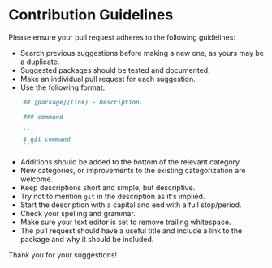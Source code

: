 # Contribution Guidelines

Please ensure your pull request adheres to the following guidelines:

- Search previous suggestions before making a new one, as yours may be a duplicate.
- Suggested packages should be tested and documented.
- Make an individual pull request for each suggestion.
- Use the following format: 

```md
    ## [package](link) - Description.

    ### command

    ```
    $ git command
    ```
```

- Additions should be added to the bottom of the relevant category.
- New categories, or improvements to the existing categorization are welcome.
- Keep descriptions short and simple, but descriptive.
- Try not to mention `git` in the description as it's implied.
- Start the description with a capital and end with a full stop/period.
- Check your spelling and grammar.
- Make sure your text editor is set to remove trailing whitespace.
- The pull request should have a useful title and include a link to the package and why it should be included.

Thank you for your suggestions!
